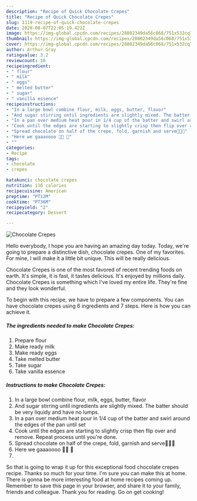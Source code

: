 ```yaml
---
description: "Recipe of Quick Chocolate Crepes"
title: "Recipe of Quick Chocolate Crepes"
slug: 1119-recipe-of-quick-chocolate-crepes
date: 2020-08-07T22:05:19.422Z
image: https://img-global.cpcdn.com/recipes/28802349da56c068/751x532cq70/chocolate-crepes-recipe-main-photo.jpg
thumbnail: https://img-global.cpcdn.com/recipes/28802349da56c068/751x532cq70/chocolate-crepes-recipe-main-photo.jpg
cover: https://img-global.cpcdn.com/recipes/28802349da56c068/751x532cq70/chocolate-crepes-recipe-main-photo.jpg
author: Arthur Gray
ratingvalue: 3.2
reviewcount: 10
recipeingredient:
- " flour"
- " milk"
- " eggs"
- " melted butter"
- " sugar"
- " vanilla essence"
recipeinstructions:
- "In a large bowl combine flour, milk, eggs, butter, flavor"
- "And sugar stirring until ingredients are slightly mixed. The batter should be very liquidy and have no lumps."
- "In a pan over medium heat pour in 1/4 cup of the batter and swirl around the edges of the pan until set"
- "Cook until the edges are starting to slightly crisp then flip over and remove. Repeat process until you&#39;re done."
- "Spread chocolate on half of the crepe, fold, garnish and serve🤩💃🤩"
- "Here we gaaaoooo 💃🤗 🤗"
- ""
categories:
- Recipe
tags:
- chocolate
- crepes

katakunci: chocolate crepes 
nutrition: 116 calories
recipecuisine: American
preptime: "PT12M"
cooktime: "PT36M"
recipeyield: "2"
recipecategory: Dessert

---
```



![Chocolate Crepes](https://img-global.cpcdn.com/recipes/28802349da56c068/751x532cq70/chocolate-crepes-recipe-main-photo.jpg)

Hello everybody, I hope you are having an amazing day today. Today, we're going to prepare a distinctive dish, chocolate crepes. One of my favorites. For mine, I will make it a little bit unique. This will be really delicious.



Chocolate Crepes is one of the most favored of recent trending foods on earth. It's simple, it is fast, it tastes delicious. It's enjoyed by millions daily. Chocolate Crepes is something which I've loved my entire life. They're fine and they look wonderful.


To begin with this recipe, we have to prepare a few components. You can have chocolate crepes using 6 ingredients and 7 steps. Here is how you can achieve it.

<!--inarticleads1-->

##### The ingredients needed to make Chocolate Crepes:

1. Prepare  flour
1. Make ready  milk
1. Make ready  eggs
1. Take  melted butter
1. Take  sugar
1. Take  vanilla essence




<!--inarticleads2-->

##### Instructions to make Chocolate Crepes:

1. In a large bowl combine flour, milk, eggs, butter, flavor
1. And sugar stirring until ingredients are slightly mixed. The batter should be very liquidy and have no lumps.
1. In a pan over medium heat pour in 1/4 cup of the batter and swirl around the edges of the pan until set
1. Cook until the edges are starting to slightly crisp then flip over and remove. Repeat process until you&#39;re done.
1. Spread chocolate on half of the crepe, fold, garnish and serve🤩💃🤩
1. Here we gaaaoooo 💃🤗 🤗
1. 




So that is going to wrap it up for this exceptional food chocolate crepes recipe. Thanks so much for your time. I'm sure you can make this at home. There is gonna be more interesting food at home recipes coming up. Remember to save this page in your browser, and share it to your family, friends and colleague. Thank you for reading. Go on get cooking!
